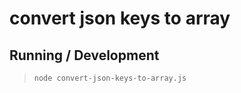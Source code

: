 convert json keys to array
=========================

## Running / Development

> `node convert-json-keys-to-array.js`


